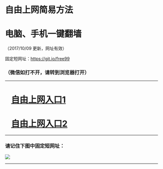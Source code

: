 ﻿# 自由上网简易方法

# 电脑、手机一键翻墙

（2017/10/09 更新，网址有效）

固定短网址：https://git.io/free99

### （微信如打不开，请转到浏览器打开）


***





# &nbsp;&nbsp; <a href="http://ft752010537.fwq-tz-1001.info/fwqtz01.html?t=100900121213 " target="_blank">自由上网入口1</a>
# &nbsp;&nbsp; <a href="http://ft140491641.fwq-tz-1002.info/fwqtz02.html?t=100900123556 " target="_blank">自由上网入口2</a>
***

### 请记住下图中固定短网址：

<img src="https://s3-us-west-2.amazonaws.com/fwq-1001/yjfq-20170905okok.png" /> 


***

